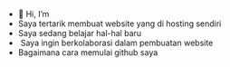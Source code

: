 - 👋 Hi, I’m 
- Saya tertarik membuat website yang di hosting sendiri
- Saya sedang belajar hal-hal baru
- ️ Saya ingin berkolaborasi dalam pembuatan website
- Bagaimana cara memulai github
saya
<!---
Galerypubg/Galerypubg is a ✨ special ✨ repository because its `README.md` (this file) appears on your GitHub profile.
You can click the Preview link to take a look at your changes.
--->
